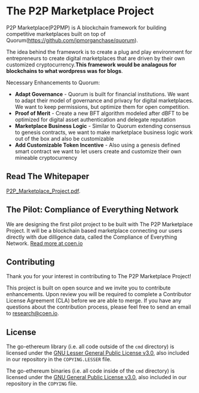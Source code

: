 # The P2P Marketplace Project


P2P Marketplace(P2PMP) is A blockchain framework for building competitive marketplaces built on top of Quorum(https://github.com/jpmorganchase/quorum).

The idea behind the framework is to create a plug and play environment for entrepreneurs to create digital marketplaces that are driven by their own customized cryptocurrency.__This framework would be analagous for blockchains to what wordpress was for blogs__.

Necessary Enhancements to Quorum:

  * __Adapt Governance__ - Quorum is built for financial institutions. We want to adapt their model of governance and privacy for digital marketplaces. We want to keep permissions, but optimize them for open competition.
  * __Proof of Merit__ - Create a new BFT algorithm modeled after dBFT to be optimized for digital asset authentication and delegate reputation
  * __Marketplace Business Logic__ - Similar to Quorum extending consensus to genesis contracts, we want to make marketplace business logic work out of the box and also be customizable
  * __Add Customizable Token Incentive__ - Also using a genesis defined smart contract we want to let users create and customize their own mineable cryptocurrency


## Read The Whitepaper

[P2P_Marketplace_Project.pdf](https://github.com/exfidabona/p2p-marketplace-docs/blob/master/P2P_Marketplace_Project_Whitepaper_v0.1.pdf).


## The Pilot: Compliance of Everything Network
We are designing the first pilot project to be built with The P2P Marketplace Project. It will be a blockchain based marketplace connecting our users directly with due dilligence data, called the Compliance of Everything Network. [Read more at coen.io](http://coen.io)



## Contributing

Thank you for your interest in contributing to The P2P Marketplace Project!

This project is built on open source and we invite you to contribute enhancements. Upon review you will be required to complete a Contributor License Agreement (CLA) before we are able to merge. If you have any questions about the contribution process, please feel free to send an email to [research@coen.io](mailto:research@coen.io).

## License

The go-ethereum library (i.e. all code outside of the `cmd` directory) is licensed under the
[GNU Lesser General Public License v3.0](https://www.gnu.org/licenses/lgpl-3.0.en.html), also
included in our repository in the `COPYING.LESSER` file.

The go-ethereum binaries (i.e. all code inside of the `cmd` directory) is licensed under the
[GNU General Public License v3.0](https://www.gnu.org/licenses/gpl-3.0.en.html), also included
in our repository in the `COPYING` file.
